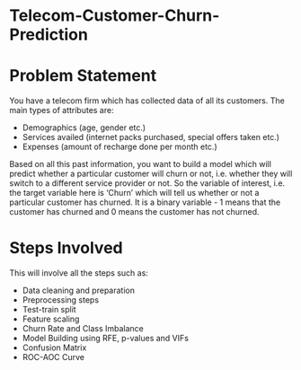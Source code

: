 # Telecom-Customer-Churn-Prediction


# Problem Statement

You have a telecom firm which has collected data of all its customers. The main types of attributes are:

- Demographics (age, gender etc.)
- Services availed (internet packs purchased, special offers taken etc.)
- Expenses (amount of recharge done per month etc.)


Based on all this past information, you want to build a model which will predict whether a particular customer will churn or not, i.e. whether they will switch to a different service provider or not. So the variable of interest, i.e. the target variable here is ‘Churn’ which will tell us whether or not a particular customer has churned. It is a binary variable - 1 means that the customer has churned and 0 means the customer has not churned.

# Steps Involved

This will involve all the steps such as:

- Data cleaning and preparation
- Preprocessing steps
- Test-train split
- Feature scaling
- Churn Rate and Class Imbalance
- Model Building using RFE, p-values and VIFs
- Confusion Matrix
- ROC-AOC Curve
